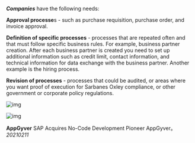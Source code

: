 ***Companies*** have the following needs: 

**Approval processe**s - such as purchase requisition, purchase order, and invoice approval. 

**Definition of specific processes** - processes that are repeated often and that must follow specific business rules. For example, business partner creation. After each business partner is created you need to set up additional information such as credit limit, contact information, and technical information for data exchange with the business partner. Another example is the hiring process. 

**Revision of processes** - processes that could be audited, or areas where you want proof of execution for Sarbanes Oxley compliance, or other government or corporate policy regulations.



![img](https://blogs.sap.com/wp-content/uploads/2021/02/Picture3-16.png)

![img](https://blogs.sap.com/wp-content/uploads/2021/02/Picture2-18.png)





**AppGyver**    SAP Acquires No-Code Development Pioneer AppGyver。  *20210211*